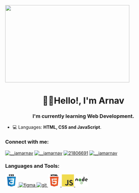 <!--Readme.md-->

<div id=img>
 <img src="https://media0.giphy.com/media/l46ChKeGsmsfE3Un6/giphy.gif?cid=6c09b9521pix9v5sb4naoq04w2x6g4vb53mmjzrqior1g2e0&ep=v1_internal_gif_by_id&rid=giphy.gif&ct=g" height="250"width="400" />
</div>

<h1 align="center">👋🏻Hello!, I'm Arnav</h1>
<h3 align="center">I'm currently learning Web Development.</h3>

- 💻 Languages: **HTML, CSS and JavaScript**.

<h3 align="left">Connect with me:</h3>
<p align="left">
<a href="https://codepen.io/__iamarnav" target="blank"><img align="center" src="https://raw.githubusercontent.com/rahuldkjain/github-profile-readme-generator/master/src/images/icons/Social/codepen.svg" alt="__iamarnav" height="30" width="40" /></a>
<a href="https://twitter.com/__iamarnav" target="blank"><img align="center" src="https://img.freepik.com/free-vector/new-2023-twitter-logo-x-icon-design_1017-45418.jpg?t=st=1714821584~exp=1714825184~hmac=6f6003350644e69e3a8bf8fca3c8fbc089f84b33a4920e432e6b3122debf8368&w=1060" alt="__iamarnav" height="35" width="40" /></a>
<a href="https://stackoverflow.com/users/21806691" target="blank"><img align="center" src="https://raw.githubusercontent.com/rahuldkjain/github-profile-readme-generator/master/src/images/icons/Social/stack-overflow.svg" alt="21806691" height="30" width="40" /></a>
<a href="https://instagram.com/__iamarnav" target="blank"><img align="center" src="https://raw.githubusercontent.com/rahuldkjain/github-profile-readme-generator/master/src/images/icons/Social/instagram.svg" alt="__iamarnav" height="30" width="40" /></a>


<h3 align="left">Languages and Tools:</h3>
<p align="left"> <a href="https://www.w3schools.com/css/" target="_blank" rel="noreferrer"> <img src="https://raw.githubusercontent.com/devicons/devicon/master/icons/css3/css3-original-wordmark.svg" alt="css3" width="40" height="40"/> </a> <a href="https://www.figma.com/" target="_blank" rel="noreferrer"> <img src="https://www.vectorlogo.zone/logos/figma/figma-icon.svg" alt="figma" width="40" height="40"/> </a> <a href="https://git-scm.com/" target="_blank" rel="noreferrer"> <img src="https://www.vectorlogo.zone/logos/git-scm/git-scm-icon.svg" alt="git" width="40" height="40"/> </a> <a href="https://www.w3.org/html/" target="_blank" rel="noreferrer"> <img src="https://raw.githubusercontent.com/devicons/devicon/master/icons/html5/html5-original-wordmark.svg" alt="html5" width="40" height="40"/> </a> <a href="https://developer.mozilla.org/en-US/docs/Web/JavaScript" target="_blank" rel="noreferrer"> <img src="https://raw.githubusercontent.com/devicons/devicon/master/icons/javascript/javascript-original.svg" alt="javascript" width="40" height="40"/> </a> 
<a href="https://nodejs.org" target="_blank" rel="noreferrer"> <img src="https://raw.githubusercontent.com/devicons/devicon/master/icons/nodejs/nodejs-original-wordmark.svg" alt="nodejs" width="40" height="40"/> </a> </p>


<!---
Arnav123098/Arnav123098 is a ✨ special ✨ repository because its `README.md` (this file) appears on your GitHub profile.
You can click the Preview link to take a look at your changes.
--->
